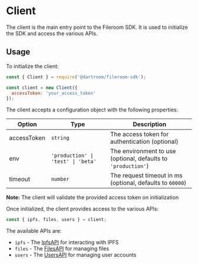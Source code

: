 # Client

The client is the main entry point to the Fileroom SDK. It is used to initialize the SDK and access the various APIs.  

## Usage

To initialize the client:

```js
const { Client } = require('@dartroom/fileroom-sdk');

const client = new Client({
  accessToken: 'your_access_token' 
});
```

The client accepts a configuration object with the following properties:

| Option | Type | Description |
|-|-|-|  
| accessToken | `string` | The access token for authentication (optional) |
| env | `'production' \| 'test' \| 'beta'` | The environment to use (optional, defaults to `'production'`) |
| timeout | `number` | The request timeout in ms (optional, defaults to `60000`) |

**Note:** The client will validate the provided access token on initialization

Once initialized, the client provides access to the various APIs:

```js
const { ipfs, files, users } = client;
```

The available APIs are:

- `ipfs` - The [IpfsAPI](ipfs.md) for interacting with IPFS
- `files` - The [FilesAPI](files.md) for managing files
- `users` - The [UsersAPI](user.md) for managing user accounts

